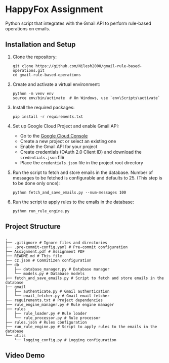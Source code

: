 # HappyFox Assignment

Python script that integrates with the Gmail API to perform rule-based operations on emails.

## Installation and Setup

1. Clone the repository:

   ```
   git clone https://github.com/Nilesh2000/gmail-rule-based-operations.git
   cd gmail-rule-based-operations
   ```

2. Create and activate a virtual environment:

   ```
   python -m venv env
   source env/bin/activate  # On Windows, use `env\Scripts\activate`
   ```

3. Install the required packages:

   ```
   pip install -r requirements.txt
   ```

4. Set up Google Cloud Project and enable Gmail API:

   - Go to the [Google Cloud Console](https://console.cloud.google.com/)
   - Create a new project or select an existing one
   - Enable the Gmail API for your project
   - Create credentials (OAuth 2.0 Client ID) and download the `credentials.json` file
   - Place the `credentials.json` file in the project root directory

5. Run the script to fetch and store emails in the database. Number of messages to be fetched is configurable and defaults to 25. (This step is to be done only once):

   ```
   python fetch_and_save_emails.py --num-messages 100
   ```

6. Run the script to apply rules to the emails in the database:
   ```
   python run_rule_engine.py
   ```

## Project Structure

```
.
├── .gitignore # Ignore files and directories
├── .pre-commit-config.yaml # Pre-commit configuration
├── Assignment.pdf # Assignment PDF
├── README.md # This file
├── cz.json # Commitizen configuration
├── db
│   ├── database_manager.py # Database manager
│   └── models.py # Database models
├── fetch_and_save_emails.py # Script to fetch and store emails in the database
├── gmail
│   ├── authenticate.py # Gmail authentication
│   └── email_fetcher.py # Gmail email fetcher
├── requirements.txt # Project dependencies
├── rule_engine_manager.py # Rule engine manager
├── rules
│   ├── rule_loader.py # Rule loader
│   └── rule_processor.py # Rule processor
├── rules.json # Rules configuration
├── run_rule_engine.py # Script to apply rules to the emails in the database
└── utils
    └── logging_config.py # Logging configuration
```

## Video Demo
